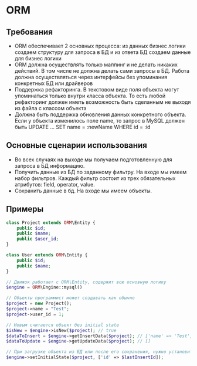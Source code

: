ORM
===

Требования
----------

* ORM обеспечивает 2 основных процесса: из данных бизнес логики создаем структуру для запроса в БД и из ответа БД создаем данные для бизнес логики
* ORM должна осуществлять только маппинг и не делать никаких действий. В том числе не должна делать сами запросы в БД. Работа должна осуществляться через интерфейсы без упоминания конкретных БД или драйверов
* Поддержка рефакторинга. В текстовом виде поля объекта могут упоминаться только внутри класса объекта. То есть любой рефакторинг должен иметь возможность быть сделанным не выходя из файла с классом объекта
* Должна быть поддержка обновления данных конкретного объекта. Если у объекта изменилось поле name, то запрос в MySQL должен быть UPDATE ... SET name = :newName WHERE id = :id

Основные сценарии использования
-------------------------------

* Во всех случаях на выходе мы получаем подготовленную для запроса в БД информацию. 
* Получить данные из БД по заданному фильтру. На входе мы имеем набор фильтров. Каждый фильтр состоит из трех обязательных атрибутов: field, operator, value.
* Сохранить данные в бд. На входе мы имеем объекты.

Примеры
-------

```php
class Project extends ORM\Entity {
    public $id;
    public $name;
    public $user_id;
}

class User extends ORM\Entity {
    public $id;
    public $name;
} 

// Движок работает с ORM\Entity, содержит всю основную логику
$engine = ORM\Engine::mysql()

// Объекты программист может создавать как обычно
$project = new Project();
$project->name = "Test";
$project->user_id = 1;

// Новым считается объект без initial state
$isNew = $engine->isNew($project); // true
$dataToInsert = $engine->getInsertData($project); // ['name' => 'Test', 'user_id' => 1]
$dataToUpdate = $engine->getUpdateData($project); // []

// При загрузке объекта из БД или после его сохранения, нужно установить initial state
$engine->setInitialState($project, ['id' => $lastInsertId]);

```

